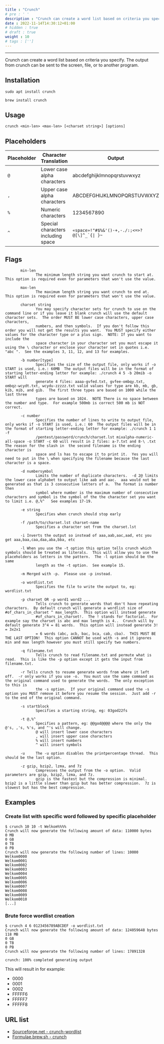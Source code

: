 ```yaml
---
title : "Crunch"
# pre : ' '
description : "Crunch can create a word list based on criteria you specify. The output from crunch can be sent to the screen, file, or to another program.."
date : 2022-11-14T14:30:12+01:00
# hidden : true
# draft : true
weight : 10
# tags : ['']
---
```


---

Crunch can create a word list based on criteria you specify. The output from crunch can be sent to the screen, file, or to another program.

## Installation

```plain
sudo apt install crunch
```

```plain
brew install crunch
```

## Usage

```plain
crunch <min-len> <max-len> [<charset string>] [options]
```

## Placeholders

| Placeholder | Character Translation              | Output                                          |
| ----------- | ---------------------------------- | ----------------------------------------------- |
| `@`         | Lower case alpha characters        | abcdefghijklmnopqrstuvwxyz                      |
| `,`         | Upper case alpha characters        | ABCDEFGHIJKLMNOPQRSTUVWXYZ                      |
| `%`         | Numeric characters                 | 1234567890                                      |
| `^`         | Special characters including space | ```«space»!"#$%&'()-+,-./:;<=>?@[\]^_`{\| }~``` |

## Flags

```plain
       min-len
              The minimum length string you want crunch to start at.  This option is required even for parameters that won't use the value.

       max-len
              The maximum length string you want crunch to end at.  This option is required even for parameters that won't use the value.

       charset string
              You may specify character sets for crunch to use on the command line or if you leave it blank crunch will use the default character sets.  The order MUST BE lower case characters, upper case characters,
              numbers, and then symbols.  If you don't follow this order you will not get the results you want.  You MUST specify either values for the character type or a plus sign.  NOTE: If you want to include the
              space character in your character set you must escape it using the \ character or enclose your character set in quotes i.e. "abc ".  See the examples 3, 11, 12, and 13 for examples.

       -b number[type]
              Specifies the size of the output file, only works if -o START is used, i.e.: 60MB  The output files will be in the format of starting letter-ending letter for example: ./crunch 4 5 -b 20mib -o START will
              generate 4 files: aaaa-gvfed.txt, gvfee-ombqy.txt, ombqz-wcydt.txt, wcydu-zzzzz.txt valid values for type are kb, mb, gb, kib, mib, and gib.  The first three types are based on 1000 while the last three
              types are based on 1024.  NOTE There is no space between the number and type.  For example 500mb is correct 500 mb is NOT correct.

       -c number
              Specifies the number of lines to write to output file, only works if -o START is used, i.e.: 60  The output files will be in the format of starting letter-ending letter for example: ./crunch 1 1 -f
              /pentest/password/crunch/charset.lst mixalpha-numeric-all-space -o START -c 60 will result in 2 files: a-7.txt and 8-\ .txt  The reason for the slash in  the second filename is the ending character is
              space and ls has to escape it to print it.  Yes you will need to put in the \ when specifying the filename because the last character is a space.

       -d numbersymbol
              Limits the number of duplicate characters.  -d 2@ limits the lower case alphabet to output like aab and aac.  aaa would not be generated as that is 3 consecutive letters of a.  The format is number then
              symbol where number is the maximum number of consecutive characters and symbol is the symbol of the the character set you want to limit i.e. @,%^   See examples 17-19.

       -e string
              Specifies when crunch should stop early

       -f /path/to/charset.lst charset-name
              Specifies a character set from the charset.lst

       -i Inverts the output so instead of aaa,aab,aac,aad, etc you get aaa,baa,caa,daa,aba,bba, etc

       -l When you use the -t option this option tells crunch which symbols should be treated as literals.  This will allow you to use the placeholders as letters in the pattern.  The -l option should be the same
              length as the -t option.  See example 15.

       -m Merged with -p.  Please use -p instead.

       -o wordlist.txt
              Specifies the file to write the output to, eg: wordlist.txt

       -p charset OR -p word1 word2 ...
              Tells crunch to generate words that don't have repeating characters.  By default crunch will generate a wordlist size of #of_chars_in_charset ^ max_length.  This option will instead generate
              #of_chars_in_charset!.  The ! stands for factorial.  For example say the charset is abc and max length is 4..  Crunch will by default generate 3^4 = 81 words.  This option will instead generate 3! = 3x2x1
              = 6 words (abc, acb, bac, bca, cab, cba).  THIS MUST BE THE LAST OPTION!  This option CANNOT be used with -s and it ignores min and max length however you must still specify two numbers.

       -q filename.txt
              Tells crunch to read filename.txt and permute what is read.  This is like the -p option except it gets the input from filename.txt.

       -r Tells crunch to resume generate words from where it left off.  -r only works if you use -o.  You must use the same command as the original command used to generate the words.  The only exception to this is
              the -s option.  If your original command used the -s option you MUST remove it before you resume the session.  Just add -r to the end of the original command.

       -s startblock
              Specifies a starting string, eg: 03god22fs

       -t @,%^
              Specifies a pattern, eg: @@god@@@@ where the only the @'s, ,'s, %'s, and ^'s will change.
              @ will insert lower case characters
              , will insert upper case characters
              % will insert numbers
              ^ will insert symbols

       -u     The -u option disables the printpercentage thread.  This should be the last option.

       -z gzip, bzip2, lzma, and 7z
              Compresses the output from the -o option.  Valid parameters are gzip, bzip2, lzma, and 7z.
              gzip is the fastest but the compression is minimal.  bzip2 is a little slower than gzip but has better compression.  7z is slowest but has the best compression.
```

## Examples

### Create list with specific word followed by specific placeholder

```plain
$ crunch 10 10 -t Welkom%%%%
Crunch will now generate the following amount of data: 110000 bytes
0 MB
0 GB
0 TB
0 PB
Crunch will now generate the following number of lines: 10000 
Welkom0000
Welkom0001
Welkom0002
Welkom0003
Welkom0004
Welkom0005
Welkom0006
Welkom0007
Welkom0008
Welkom0009
Welkom0010
[...]
```

### Brute force wordlist creation

```plain
$ crunch 4 6 0123456789ABCDEF -o wordlist.txt
Crunch will now generate the following amount of data: 124059648 bytes
118 MB
0 GB
0 TB
0 PB
Crunch will now generate the following number of lines: 17891328 

crunch: 100% completed generating output
```

This will result in for example:

- 0000
- 0001
- 0002
- FFFFF6
- FFFFF7
- FFFFF8

## URL list

- [Sourceforge.net - crunch-wordlist](https://sourceforge.net/projects/crunch-wordlist/)
- [Formulae.brew.sh - crunch](https://formulae.brew.sh/formula/crunch#default)
